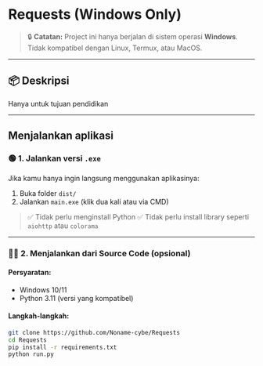 # Requests  (Windows Only)

> 🔒 **Catatan:** Project ini hanya berjalan di sistem operasi **Windows**. Tidak kompatibel dengan Linux, Termux, atau MacOS.

---

## 📦 Deskripsi

Hanya untuk tujuan pendidikan 

---

## Menjalankan aplikasi

### 🟢 1. Jalankan versi `.exe`

Jika kamu hanya ingin langsung menggunakan aplikasinya:

1. Buka folder `dist/`
2. Jalankan `main.exe` (klik dua kali atau via CMD)

> ✅ Tidak perlu menginstall Python
> ✅ Tidak perlu install library seperti `aiohttp` atau `colorama`

---

### 🧑‍💻 2. Menjalankan dari Source Code (opsional)

#### Persyaratan:
- Windows 10/11
- Python 3.11 (versi yang kompatibel)

#### Langkah-langkah:

```bash
git clone https://github.com/Noname-cybe/Requests
cd Requests
pip install -r requirements.txt
python run.py
